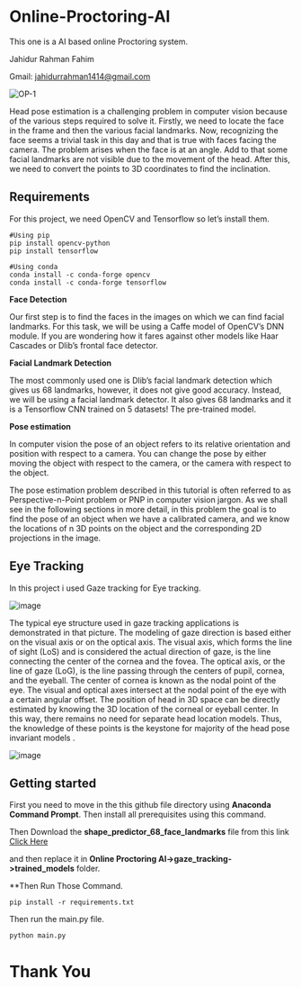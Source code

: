 # Online-Proctoring-AI
This one is a AI based online Proctoring system.

Jahidur Rahman Fahim

Gmail: jahidurrahman1414@gmail.com

![OP-1](https://user-images.githubusercontent.com/39921122/96893658-c19aa500-14ac-11eb-86f5-73b045c1dae0.PNG)

Head pose estimation is a challenging problem in computer vision because of the various steps required to solve it. Firstly, we need to locate the face in the frame and then the various facial landmarks. Now, recognizing the face seems a trivial task in this day and that is true with faces facing the camera. The problem arises when the face is at an angle. Add to that some facial landmarks are not visible due to the movement of the head. After this, we need to convert the points to 3D coordinates to find the inclination.

## Requirements

For this project, we need OpenCV and Tensorflow so let’s install them.

```
#Using pip
pip install opencv-python
pip install tensorflow

#Using conda
conda install -c conda-forge opencv
conda install -c conda-forge tensorflow
```
**Face Detection**

Our first step is to find the faces in the images on which we can find facial landmarks. For this task, we will be using a Caffe model of OpenCV’s DNN module. If you are wondering how it fares against other models like Haar Cascades or Dlib’s frontal face detector.

**Facial Landmark Detection**

The most commonly used one is Dlib’s facial landmark detection which gives us 68 landmarks, however, it does not give good accuracy. Instead, we will be using a facial landmark detector. It also gives 68 landmarks and it is a Tensorflow CNN trained on 5 datasets! The pre-trained model. 

**Pose estimation**

In computer vision the pose of an object refers to its relative orientation and position with respect to a camera. You can change the pose by either moving the object with respect to the camera, or the camera with respect to the object.

The pose estimation problem described in this tutorial is often referred to as Perspective-n-Point problem or PNP in computer vision jargon. As we shall see in the following sections in more detail, in this problem the goal is to find the pose of an object when we have a calibrated camera, and we know the locations of n 3D points on the object and the corresponding 2D projections in the image.

## Eye Tracking

In this project i used Gaze tracking for Eye tracking.

![image](https://user-images.githubusercontent.com/39921122/96896875-db89b700-14af-11eb-857f-82132304ee72.png)

The typical eye structure used in gaze tracking applications is demonstrated in that picture. The modeling of gaze direction is based either on the visual axis or on the optical axis. The visual axis, which forms the line of sight (LoS) and is considered the actual direction of gaze, is the line connecting the center of the cornea and the fovea. The optical axis, or the line of gaze (LoG), is the line passing through the centers of pupil, cornea, and the eyeball. The center of cornea is known as the nodal point of the eye. The visual and optical axes intersect at the nodal point of the eye with a certain angular offset. The position of head in 3D space can be directly estimated by knowing the 3D location of the corneal or eyeball center. In this way, there remains no need for separate head location models. Thus, the knowledge of these points is the keystone for majority of the head pose invariant models .

![image](https://user-images.githubusercontent.com/39921122/96897451-6bc7fc00-14b0-11eb-965f-614671bdc885.png)


## Getting started

First you need to move in the this github file directory using **Anaconda Command Prompt**. Then install all prerequisites using this command.

Then Download the **shape_predictor_68_face_landmarks** file from this link [Click Here](https://drive.google.com/file/d/1sqHit7yvjXMrtlVmmiP2pO1nvMn7TL1s/view?usp=sharing)

and then replace it in **Online Proctoring AI->gaze_tracking->trained_models** folder.

**Then Run Those Command.

`pip install -r requirements.txt`

Then run the main.py file.

`python main.py`

# Thank You
